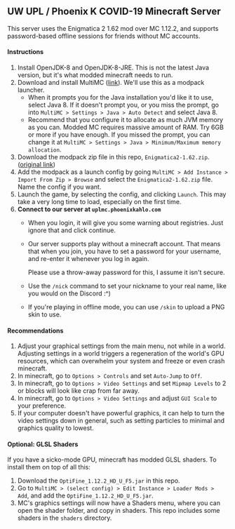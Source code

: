 ## UW UPL / Phoenix K COVID-19 Minecraft Server

This server uses the Enigmatica 2 1.62 mod over MC 1.12.2, and 
supports password-based offline sessions for friends without MC
accounts.

#### Instructions

1. Install OpenJDK-8 and OpenJDK-8-JRE. This is not the latest Java 
   version, but it's what modded minecraft needs to run.
2. Download and install MultiMC ([link](https://multimc.org/#Download)).
   We'll use this as a modpack launcher. 
    - When it prompts you for the
      Java installation you'd like it to use, select Java 8. If it 
      doesn't prompt you, or you miss the prompt, go into 
      `MultiMC > Settings > Java > Auto Detect` and select Java 8.
    - Recommend that you configure it to allocate as much JVM memory
      as you can. Modded MC requires massive amount of RAM. Try 6GB or 
      more if you have enough. If you missed the prompt,
      you can change it at 
      `MultiMC > Settings > Java > Minimum/Maximum memory allocation`.
3. Download the modpack zip file in this repo, `Enigmatica2-1.62.zip`.
   ([original link](https://www.curseforge.com/minecraft/modpacks/enigmatica2/files/2888191))
4. Add the modpack as a launch config by going 
   `MultiMC > Add Instance > Import From Zip > Browse` and select the 
   `Enigmatica2-1.62.zip` file. Name the config if you want.
5. Launch the game, by selecting the config, and clicking `Launch`. 
   This may take a very long time to load, especially on the first 
   time. 
6. **Connect to our server at `uplmc.phoenixkahlo.com`**
    - When you login, it will give you some warning about registries.
      Just ignore that and click continue.
    - Our server supports play without a minecraft account. That means
      that when you join, you have to set a password for your username,
      and re-enter it whenever you log in again.

      Please use a throw-away password for this, I assume it isn't
      secure.
    - Use the `/nick` command to set your nickname to your real
      name, like you would on the Discord :^)
    - If you're playing in offline mode, you can use `/skin` to upload
      a PNG skin to use.

#### Recommendations

1. Adjust your graphical settings from the main menu, not while in a 
   world. Adjusting settings in a world triggers a regeneration of 
   the world's GPU resources, which can overwhelm your system and 
   freeze or even crash minecraft.
2. In minecraft, go to `Options > Controls` and set `Auto-Jump` to `Off`.
3. In minecraft, go to `Options > Video Settings` and set `Mipmap Levels` 
   to 2 or blocks will look like crap from far away.
4. In minecraft, go to `Options > Video Settings` and adjust `GUI Scale`
   to your preference.
5. If your computer doesn't have powerful graphics, it can help to turn the 
   video settings down in general, such as setting particles to minimal and 
   graphics quality to lowest.

#### Optional: GLSL Shaders

If you have a sicko-mode GPU, minecraft has modded GLSL shaders. To 
install them on top of all this:

1. Download the `OptiFine_1.12.2_HD_U_F5.jar` in this repo.
2. Go to `MultiMC > (select config) > Edit Instance > Loader Mods > Add`,
   and add the `OptiFine_1.12.2_HD_U_F5.jar`.
3. MC's graphics settings will now have a Shaders menu, where you 
   can open the shader folder, and copy in shaders. This repo includes
   some shaders in the `shaders` directory.
